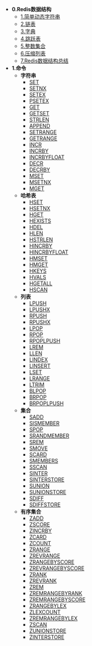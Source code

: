 * **0.Redis数据结构**
	* [1.简单动态字符串]()
	* [2.链表]()
	* [3.字典]()
	* [4.跳跃表]()
	* [5.整数集合]()
	* [6.压缩列表]()
	* [7.Redis数据结构总结]()
* **1.命令**
	* **字符串**
		* [SET](string/set.md) 
		* [SETNX](string/setnx.md)
		* [SETEX](string/setex.md)
		* [PSETEX](string/psetex.md)
		* [GET](string/get.md)
		* [GETSET](string/getset.md)
		* [STRLEN](string/strlen.md)
		* [APPEND](string/append.md)
		* [SETRANGE](string/strrange.md)
		* [GETRANGE](string/getrange.md)
		* [INCR](string/incr.md)
		* [INCRBY](string/incrby.md)
		* [INCRBYFLOAT](string/incrbyfloat.md)
		* [DECR](string/decr.md)
		* [DECRBY](string/decrby.md)
		* [MSET](string/mset.md)
		* [MSETNX](string/msetnx.md)
		* [MGET](string/mget.md)
	* **哈希表**
		* [HSET]()
		* [HSETNX]()
		* [HGET]()
		* [HEXISTS]()
		* [HDEL]()
		* [HLEN]()
		* [HSTRLEN]()
		* [HINCRBY]()
		* [HINCRBYFLOAT]()
		* [HMSET]()
		* [HMGET]()
		* [HKEYS]()
		* [HVALS]()
		* [HGETALL]()
		* [HSCAN]()
	* **列表** 
		* [LPUSH]()
		* [LPUSHX]()
		* [RPUSH]()
		* [RPUSHX]()
		* [LPOP]()
		* [RPOP]()
		* [RPOPLPUSH]()
		* [LREM]()
		* [LLEN]()
		* [LINDEX]()
		* [LINSERT]()
		* [LSET]()
		* [LRANGE]()
		* [LTRIM]()
		* [BLPOP]()
		* [BRPOP]()
		* [BRPOPLPUSH]()
	* **集合** 
		* [SADD]()
		* [SISMEMBER]()
		* [SPOP]()
		* [SRANDMEMBER]()
		* [SREM]()
		* [SMOVE]()
		* [SCARD]()
		* [SMEMBERS]()
		* [SSCAN]()
		* [SINTER]()
		* [SINTERSTORE]()
		* [SUNION]()
		* [SUNIONSTORE]()
		* [SDIFF]()
		* [SDIFFSTORE]()
	* **有序集合** 
		* [ZADD]()
		* [ZSCORE]()
		* [ZINCRBY]()
		* [ZCARD]()
		* [ZCOUNT]()
		* [ZRANGE]()
		* [ZREVRANGE]()
		* [ZRANGEBYSCORE]()
		* [ZREVRANGEBYSCORE]()
		* [ZRANK]()
		* [ZREVRANK]()
		* [ZREM]()
		* [ZREMRANGEBYRANK]()
		* [ZREMRANGEBYSCORE]()
		* [ZRANGEBYLEX]()
		* [ZLEXCOUNT]()
		* [ZREMRANGEBYLEX]()
		* [ZSCAN]()
		* [ZUNIONSTORE]()
		* [ZINTERSTORE]()